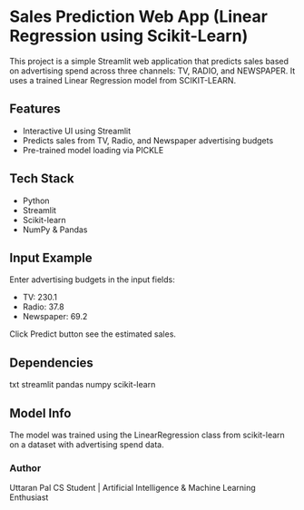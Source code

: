 
# Sales Prediction Web App (Linear Regression using Scikit-Learn)

This project is a simple Streamlit web application that predicts sales based on advertising spend across three channels: TV, RADIO, and NEWSPAPER. It uses a trained Linear Regression model from SCIKIT-LEARN.

## Features

- Interactive UI using Streamlit
- Predicts sales from TV, Radio, and Newspaper advertising budgets
- Pre-trained model loading via PICKLE

## Tech Stack

- Python 
- Streamlit 
- Scikit-learn 
- NumPy & Pandas 


## Input Example

Enter advertising budgets in the input fields:

- TV: 230.1
- Radio: 37.8
- Newspaper: 69.2

Click Predict button see the estimated sales.

## Dependencies

txt
streamlit
pandas
numpy
scikit-learn


## Model Info

The model was trained using the LinearRegression class from scikit-learn on a dataset with advertising spend data.


### Author

Uttaran Pal 
CS Student | Artificial Intelligence & Machine Learning Enthusiast
